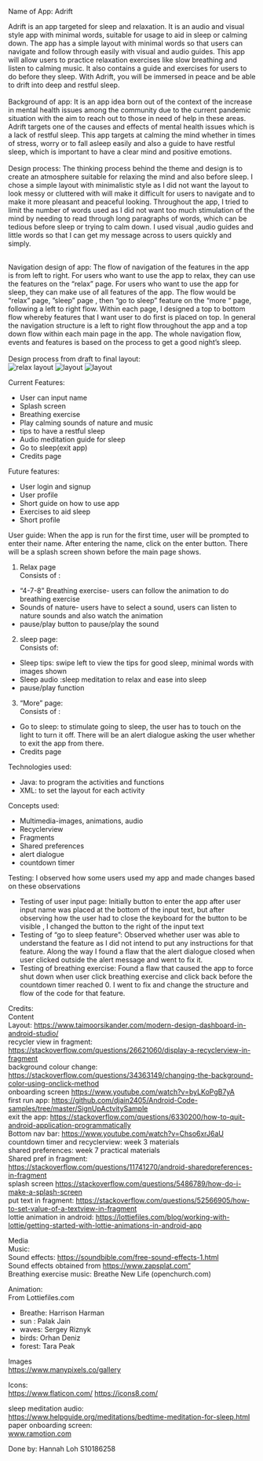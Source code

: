 Name of App: Adrift<br />

Adrift is an app targeted for sleep and relaxation. It is an audio and visual style app with minimal words, suitable for usage to aid in sleep or calming down. The app has a simple layout with minimal words so that users can navigate and follow through easily with visual and audio guides. This app will allow users to practice relaxation exercises like slow breathing and listen to calming music. It also contains a guide and exercises for users to do before they sleep. With Adrift, you will be immersed in peace and be able to drift into deep and restful sleep.<br />
<br />Background of app:
It is an app idea born out of the context of the increase in mental health issues among the community due to the current pandemic situation with the aim to reach out to those in need of help in these areas. Adrift targets one of the causes and effects of mental health issues which is a lack of restful sleep. This app targets at calming the mind whether in times of stress, worry or to fall asleep easily and also a guide to have restful sleep, which is important to have a clear mind and positive emotions.  <br />
</br>Design process: 
The thinking process behind the theme and design is to create an atmosphere suitable for relaxing the mind and also before sleep. I chose a simple layout with minimalistic style as I did not want the layout to look messy or cluttered with will make it difficult for users to navigate and to make it more pleasant and peaceful looking. Throughout the app, I tried to limit the number of words used as I did not want too much stimulation of the mind by needing to read through long paragraphs of words, which can be tedious before sleep or trying to calm down. I used visual ,audio guides and little words so that I can get my message across to users quickly and simply. 
<br />

<br />Navigation design of app:
The flow of navigation of the features in the app is from left to right. 
For users who want to use the app to relax, they can use the features on the “relax” page.
For users who want to use the app for sleep, they can make use of all features of the app. The flow would be “relax” page, ”sleep” page , then “go to sleep” feature on the “more “ page, following a left to right flow.
Within each page, I designed a top to bottom flow whereby features that I want user to do first is placed on top. 
In general the navigation structure is a left to right flow throughout the app and a top down flow within each main page in the app.
The whole navigation flow, events and features is based on the process to get a good night’s sleep.</br>
</br> Design process from draft to final layout:</br>
![relax layout](https://user-images.githubusercontent.com/73155822/127760944-8e80218d-ff1f-4c9d-8dde-915a75b43e29.png)
![layout](https://user-images.githubusercontent.com/73155822/127761024-808c2313-047a-45fc-a28b-4dd8d395fd2e.png)
![layout](https://user-images.githubusercontent.com/73155822/127761042-a7131343-f0e5-4437-ab70-7243bb1398d5.png)



Current Features:
-	User can input name
-	Splash screen
-	Breathing exercise
-	Play calming sounds of nature and music
-	tips to have a restful sleep
-	Audio meditation guide for sleep
-	Go to sleep(exit app)
-	Credits page

Future features:
-	User login and signup
-	User profile
-	Short guide on how to use app
-	Exercises to aid sleep
-	Short profile

User guide:
When the app is run for the first time, user will be prompted to enter their name. After entering the name, click on the enter button. There will be a splash screen shown before the main page shows.
1.	Relax page<br />
Consists of :
-	“4-7-8” Breathing exercise- users can follow the animation to do breathing exercise
-	Sounds of nature- users have to select a sound, users can listen to nature sounds and also watch the animation
-	pause/play button to pause/play the sound
2. sleep page:<br />
Consists of:
-	Sleep tips: swipe left to view the tips for good sleep, minimal words with images shown
-	Sleep audio :sleep meditation to relax and ease into sleep
-	pause/play function

3.	“More” page:<br />
Consists of :
-	Go to sleep: to stimulate going to sleep, the user has to touch on the light to turn it off. There will be an alert dialogue asking the user whether to exit the app from there.
-	Credits page


Technologies used:
-	Java: to program the activities and functions 
-	XML: to set the layout for each activity

Concepts used:

-	Multimedia-images, animations, audio
-	Recyclerview
-	Fragments
-	Shared preferences
-	alert dialogue
-	countdown timer

Testing:
I observed how some users used my app and made changes based on these observations
-	Testing of user input page:
Initially button to enter the app after user input name was placed at the bottom of the input text, but after observing how the user had to close the keyboard for the button to be visible , I changed the button to the right of the input text
-	Testing of “go to sleep feature”:
Observed whether user was able to understand the feature as I did not intend to put any instructions for that feature. Along the way I found a flaw that the alert dialogue closed when user clicked outside the alert message and went to fix it.
-	Testing of breathing exercise:
Found a flaw that caused the app to force shut down when user click breathing exercise and click back before the countdown timer reached 0. I went to fix and change the structure and flow of the code for that feature.


Credits:<br />
Content<br />
Layout: https://www.taimoorsikander.com/modern-design-dashboard-in-android-studio/<br />
recycler view in fragment: https://stackoverflow.com/questions/26621060/display-a-recyclerview-in-fragment<br />
background colour change: https://stackoverflow.com/questions/34363149/changing-the-background-color-using-onclick-method<br />
onboarding screen https://www.youtube.com/watch?v=byLKoPgB7yA<br />
first run app: https://github.com/djain2405/Android-Code-samples/tree/master/SignUpActvitySample<br />
exit the app: https://stackoverflow.com/questions/6330200/how-to-quit-android-application-programmatically<br />
Bottom nav bar: https://www.youtube.com/watch?v=Chso6xrJ6aU<br />
countdown timer and recyclerview: week 3 materials<br />
shared preferences: week 7 practical materials<br />
Shared pref in fragment: https://stackoverflow.com/questions/11741270/android-sharedpreferences-in-fragment<br />
splash screen https://stackoverflow.com/questions/5486789/how-do-i-make-a-splash-screen<br />
put text in fragment: https://stackoverflow.com/questions/52566905/how-to-set-value-of-a-textview-in-fragment<br />
lottie animation in android: https://lottiefiles.com/blog/working-with-lottie/getting-started-with-lottie-animations-in-android-app<br />



Media<br />
Music:<br />
Sound effects: https://soundbible.com/free-sound-effects-1.html<br />
Sound effects obtained from https://www.zapsplat.com“<br />
Breathing exercise music: Breathe New Life (openchurch.com)<br />


Animation:<br />
From Lottiefiles.com<br />
-	Breathe: Harrison Harman
-	sun : Palak Jain 
-	waves: Sergey Riznyk 
-	birds: Orhan Deniz 
-	forest: Tara Peak 

Images<br />
https://www.manypixels.co/gallery

Icons:<br />
https://www.flaticon.com/ 
https://icons8.com/

sleep meditation audio:<br />
https://www.helpguide.org/meditations/bedtime-meditation-for-sleep.html<br />
paper onboarding screen: <br />
www.ramotion.com



Done by: Hannah Loh S10186258

